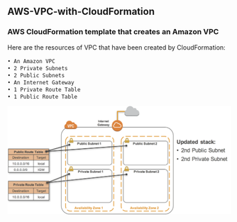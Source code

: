 ## AWS-VPC-with-CloudFormation
### AWS CloudFormation template that creates an Amazon VPC

Here are the resources of VPC that have been created by CloudFormation:

	• An Amazon VPC
  	• 2 Private Subnets
  	• 2 Public Subnets
	• An Internet Gateway
  	• 1 Private Route Table
  	• 1 Public Route Table

 ![](vpc-2.png)
